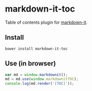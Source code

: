 # markdown-it-toc

Table of contents plugin for [markdown-it](https://github.com/markdown-it/markdown-it).


## Install

```
bower install markdown-it-toc
```


## Use (in browser)

```javascript
var md = window.markdownit();
md = md.use(window.markdownitTOC);
console.log(md.render('[TOC]'));
```
